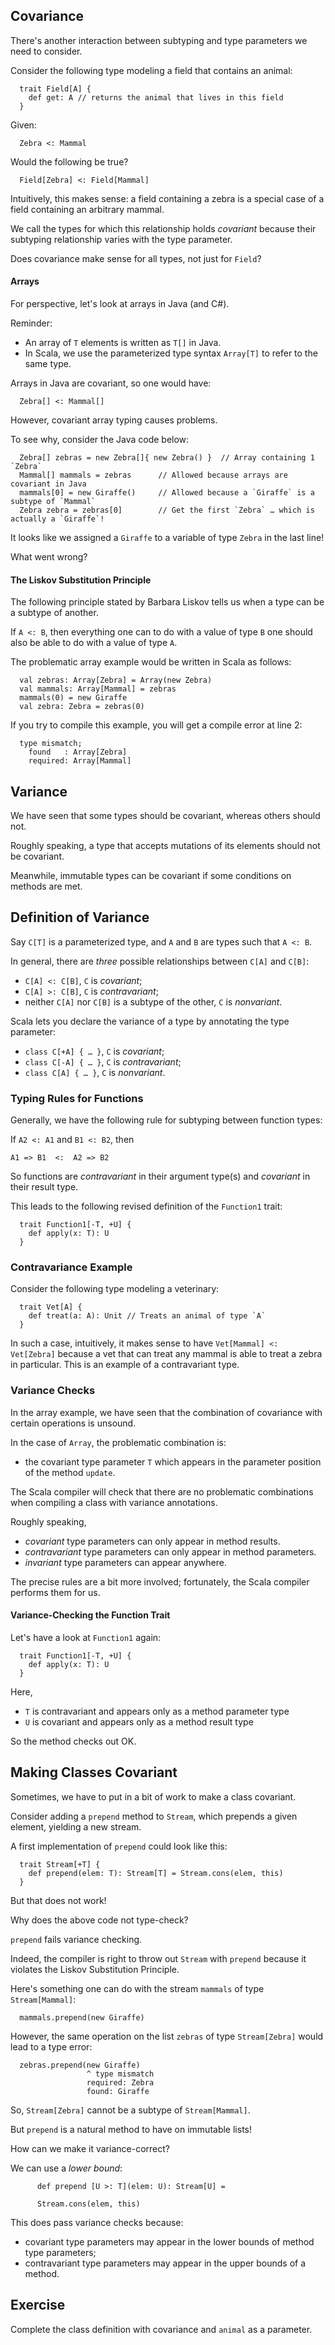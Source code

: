 
## Covariance 

There's another interaction between subtyping and type parameters we
need to consider.

Consider the following type modeling a field that contains an animal:

      trait Field[A] {
        def get: A // returns the animal that lives in this field
      }

Given:

      Zebra <: Mammal

Would the following be true?

      Field[Zebra] <: Field[Mammal]

Intuitively, this makes sense: a field containing a zebra is a special case of a field
containing an arbitrary mammal.

We call the types for which this relationship holds *covariant*
because their subtyping relationship varies with the type parameter.

Does covariance make sense for all types, not just for `Field`?

#### Arrays

For perspective, let's look at arrays in Java (and C#).

Reminder:

 - An array of `T` elements is written as `T[]` in Java.
 - In Scala, we use the parameterized type syntax `Array[T]` to refer to the same type.

Arrays in Java are covariant, so one would have:

      Zebra[] <: Mammal[]

However, covariant array typing causes problems.

To see why, consider the Java code below:

      Zebra[] zebras = new Zebra[]{ new Zebra() }  // Array containing 1 `Zebra`
      Mammal[] mammals = zebras      // Allowed because arrays are covariant in Java
      mammals[0] = new Giraffe()     // Allowed because a `Giraffe` is a subtype of `Mammal`
      Zebra zebra = zebras[0]        // Get the first `Zebra` … which is actually a `Giraffe`!

It looks like we assigned a `Giraffe` to a
variable of type `Zebra` in the last line!

What went wrong?

#### The Liskov Substitution Principle 

The following principle stated by Barbara Liskov tells us when a
type can be a subtype of another.

If `A <: B`, then everything one can to do with a value of type `B` one should also
be able to do with a value of type `A`.

The problematic array example would be written in Scala as follows:

      val zebras: Array[Zebra] = Array(new Zebra)
      val mammals: Array[Mammal] = zebras
      mammals(0) = new Giraffe
      val zebra: Zebra = zebras(0)

If you try to compile this example, you will get a compile error at line 2:

      type mismatch;
        found   : Array[Zebra]
        required: Array[Mammal]

## Variance 

We have seen that some types should be covariant, whereas
others should not.

Roughly speaking, a type that accepts mutations of its elements should
not be covariant.

Meanwhile, immutable types can be covariant if some conditions
on methods are met.

## Definition of Variance

Say `C[T]` is a parameterized type, and `A` and `B` are types such that `A <: B`.

In general, there are *three* possible relationships between `C[A]` and `C[B]`:

 - `C[A] <: C[B]`, `C` is *covariant*;
 - `C[A] >: C[B]`, `C` is *contravariant*;
 - neither `C[A]` nor `C[B]` is a subtype of the other, `C` is *nonvariant*.

Scala lets you declare the variance of a type by annotating the type parameter:

 - `class C[+A] { … }`, `C` is *covariant*;
 - `class C[-A] { … }`, `C` is *contravariant*;
 - `class C[A] { … }`, `C` is *nonvariant*.

### Typing Rules for Functions 

Generally, we have the following rule for subtyping between function types:

If `A2 <: A1` and `B1 <: B2`, then

`A1 => B1  <:  A2 => B2`

So functions are *contravariant* in their argument type(s) and
*covariant* in their result type.

This leads to the following revised definition of the `Function1` trait:

      trait Function1[-T, +U] {
        def apply(x: T): U
      }

### Contravariance Example 

Consider the following type modeling a veterinary:

      trait Vet[A] {
        def treat(a: A): Unit // Treats an animal of type `A`
      }

In such a case, intuitively, it makes sense to have `Vet[Mammal] <: Vet[Zebra]` because
a vet that can treat any mammal is able to treat a zebra in particular. This is
an example of a contravariant type.

### Variance Checks 

In the array example, we have seen that the combination of covariance with
certain operations is unsound.

In the case of `Array`, the problematic combination is:
 - the covariant type parameter `T` which appears in the parameter position of the method `update`.

The Scala compiler will check that there are no problematic combinations when
compiling a class with variance annotations.

Roughly speaking,

 - *covariant* type parameters can only appear in method results.
 - *contravariant* type parameters can only appear in method parameters.
 - *invariant* type parameters can appear anywhere.

The precise rules are a bit more involved; fortunately, the Scala compiler performs them for us.

#### Variance-Checking the Function Trait 

Let's have a look at `Function1` again:

      trait Function1[-T, +U] {
        def apply(x: T): U
      }

Here,

 - `T` is contravariant and appears only as a method parameter type
 - `U` is covariant and appears only as a method result type

So the method checks out OK.

## Making Classes Covariant 

Sometimes, we have to put in a bit of work to make a class covariant.

Consider adding a `prepend` method to `Stream`, which prepends a given
element, yielding a new stream.

A first implementation of `prepend` could look like this:

      trait Stream[+T] {
        def prepend(elem: T): Stream[T] = Stream.cons(elem, this)
      }

But that does not work!

Why does the above code not type-check?

`prepend` fails variance checking.

Indeed, the compiler is right to throw out `Stream` with `prepend`
because it violates the Liskov Substitution Principle.

Here's something one can do with the stream `mammals` of type `Stream[Mammal]`:

      mammals.prepend(new Giraffe)

However, the same operation on the list `zebras` of type
`Stream[Zebra]` would lead to a type error:

      zebras.prepend(new Giraffe)
                     ^ type mismatch
                     required: Zebra
                     found: Giraffe

So, `Stream[Zebra]` cannot be a subtype of `Stream[Mammal]`.

But `prepend` is a natural method to have on immutable lists!

How can we make it variance-correct?

We can use a *lower bound*:
```
      def prepend [U >: T](elem: U): Stream[U] = 
```
```
      Stream.cons(elem, this)
```
This does pass variance checks because:

 - covariant type parameters may appear in the lower bounds of method type parameters;
 - contravariant type parameters may appear in the upper bounds of a method.

## Exercise

Complete the class definition with covariance and `animal` as a parameter.